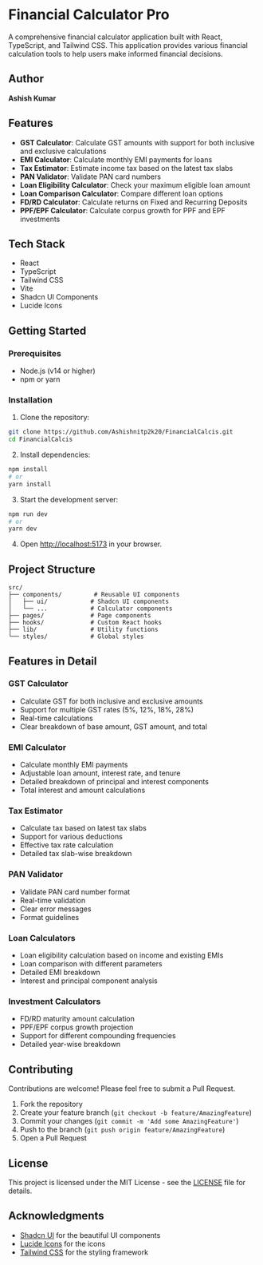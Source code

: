 # Financial Calculator Pro

A comprehensive financial calculator application built with React, TypeScript, and Tailwind CSS. This application provides various financial calculation tools to help users make informed financial decisions.

## Author

**Ashish Kumar**

## Features

- **GST Calculator**: Calculate GST amounts with support for both inclusive and exclusive calculations
- **EMI Calculator**: Calculate monthly EMI payments for loans
- **Tax Estimator**: Estimate income tax based on the latest tax slabs
- **PAN Validator**: Validate PAN card numbers
- **Loan Eligibility Calculator**: Check your maximum eligible loan amount
- **Loan Comparison Calculator**: Compare different loan options
- **FD/RD Calculator**: Calculate returns on Fixed and Recurring Deposits
- **PPF/EPF Calculator**: Calculate corpus growth for PPF and EPF investments

## Tech Stack

- React
- TypeScript
- Tailwind CSS
- Vite
- Shadcn UI Components
- Lucide Icons

## Getting Started

### Prerequisites

- Node.js (v14 or higher)
- npm or yarn

### Installation

1. Clone the repository:
```bash
git clone https://github.com/Ashishnitp2k20/FinancialCalcis.git
cd FinancialCalcis
```

2. Install dependencies:
```bash
npm install
# or
yarn install
```

3. Start the development server:
```bash
npm run dev
# or
yarn dev
```

4. Open [http://localhost:5173](http://localhost:5173) in your browser.

## Project Structure

```
src/
├── components/         # Reusable UI components
│   ├── ui/            # Shadcn UI components
│   └── ...            # Calculator components
├── pages/             # Page components
├── hooks/             # Custom React hooks
├── lib/               # Utility functions
└── styles/            # Global styles
```

## Features in Detail

### GST Calculator
- Calculate GST for both inclusive and exclusive amounts
- Support for multiple GST rates (5%, 12%, 18%, 28%)
- Real-time calculations
- Clear breakdown of base amount, GST amount, and total

### EMI Calculator
- Calculate monthly EMI payments
- Adjustable loan amount, interest rate, and tenure
- Detailed breakdown of principal and interest components
- Total interest and amount calculations

### Tax Estimator
- Calculate tax based on latest tax slabs
- Support for various deductions
- Effective tax rate calculation
- Detailed tax slab-wise breakdown

### PAN Validator
- Validate PAN card number format
- Real-time validation
- Clear error messages
- Format guidelines

### Loan Calculators
- Loan eligibility calculation based on income and existing EMIs
- Loan comparison with different parameters
- Detailed EMI breakdown
- Interest and principal component analysis

### Investment Calculators
- FD/RD maturity amount calculation
- PPF/EPF corpus growth projection
- Support for different compounding frequencies
- Detailed year-wise breakdown

## Contributing

Contributions are welcome! Please feel free to submit a Pull Request.

1. Fork the repository
2. Create your feature branch (`git checkout -b feature/AmazingFeature`)
3. Commit your changes (`git commit -m 'Add some AmazingFeature'`)
4. Push to the branch (`git push origin feature/AmazingFeature`)
5. Open a Pull Request

## License

This project is licensed under the MIT License - see the [LICENSE](LICENSE) file for details.

## Acknowledgments

- [Shadcn UI](https://ui.shadcn.com/) for the beautiful UI components
- [Lucide Icons](https://lucide.dev/) for the icons
- [Tailwind CSS](https://tailwindcss.com/) for the styling framework
